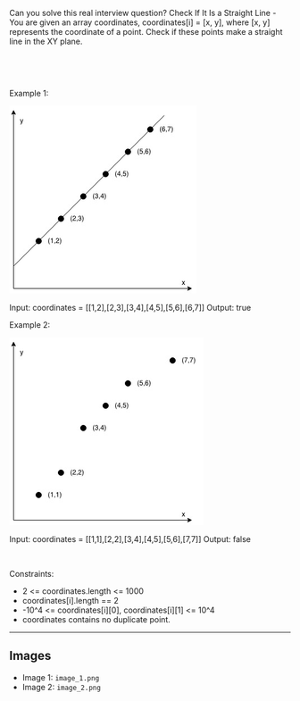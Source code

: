 Can you solve this real interview question? Check If It Is a Straight Line - You are given an array coordinates, coordinates[i] = [x, y], where [x, y] represents the coordinate of a point. Check if these points make a straight line in the XY plane.

 

 

Example 1:

![Example 1](./image_1.png)


Input: coordinates = [[1,2],[2,3],[3,4],[4,5],[5,6],[6,7]]
Output: true


Example 2:

![Example 2](./image_2.png)


Input: coordinates = [[1,1],[2,2],[3,4],[4,5],[5,6],[7,7]]
Output: false


 

Constraints:

 * 2 <= coordinates.length <= 1000
 * coordinates[i].length == 2
 * -10^4 <= coordinates[i][0], coordinates[i][1] <= 10^4
 * coordinates contains no duplicate point.

---

## Images

- Image 1: `image_1.png`
- Image 2: `image_2.png`
